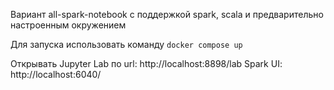 Вариант all-spark-notebook с поддержкой spark, scala и предварительно настроенным окружением

Для запуска использовать команду `docker compose up`

Открывать Jupyter Lab по url: http://localhost:8898/lab
Spark UI: http://localhost:6040/

